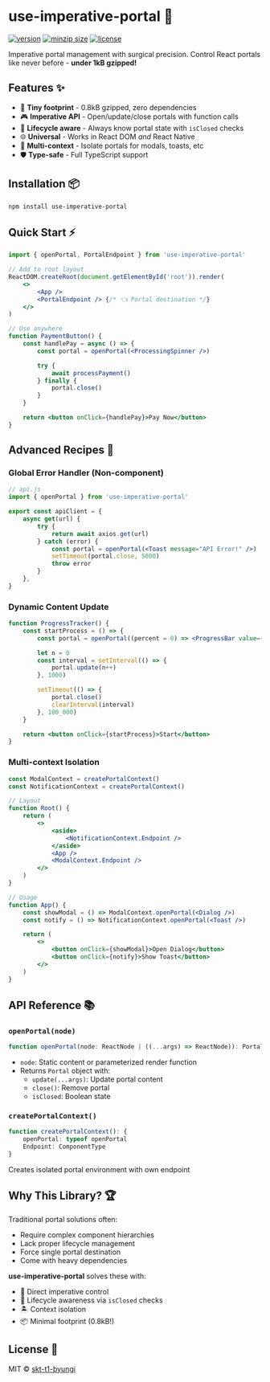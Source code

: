 # use-imperative-portal 🔮

[![version](https://img.shields.io/npm/v/use-imperative-portal.svg?style=flat-square)](https://npmjs.org/use-imperative-portal)
[![minzip size](https://img.shields.io/bundlephobia/minzip/use-imperative-portal?label=size)](https://bundlephobia.com/result?p=use-imperative-portal)
[![license](https://img.shields.io/npm/l/use-imperative-portal?color=%23007a1f&style=flat-square)](https://github.com/skt-t1-byungi/use-imperative-portal/blob/master/LICENSE)

Imperative portal management with surgical precision. Control React portals like never before - **under 1kB gzipped!**

## Features ✨

-   💎 **Tiny footprint** - 0.8kB gzipped, zero dependencies
-   🎮 **Imperative API** - Open/update/close portals with function calls
-   🧠 **Lifecycle aware** - Always know portal state with `isClosed` checks
-   🌐 **Universal** - Works in React DOM _and_ React Native
-   🔀 **Multi-context** - Isolate portals for modals, toasts, etc
-   🛡 **Type-safe** - Full TypeScript support

## Installation 📦

```bash
npm install use-imperative-portal
```

## Quick Start ⚡

```jsx
import { openPortal, PortalEndpoint } from 'use-imperative-portal'

// Add to root layout
ReactDOM.createRoot(document.getElementById('root')).render(
    <>
        <App />
        <PortalEndpoint /> {/* 👈 Portal destination */}
    </>
)

// Use anywhere
function PaymentButton() {
    const handlePay = async () => {
        const portal = openPortal(<ProcessingSpinner />)

        try {
            await processPayment()
        } finally {
            portal.close()
        }
    }

    return <button onClick={handlePay}>Pay Now</button>
}
```

## Advanced Recipes 🧪

### Global Error Handler (Non-component)

```jsx
// api.js
import { openPortal } from 'use-imperative-portal'

export const apiClient = {
    async get(url) {
        try {
            return await axios.get(url)
        } catch (error) {
            const portal = openPortal(<Toast message="API Error!" />)
            setTimeout(portal.close, 5000)
            throw error
        }
    },
}
```

### Dynamic Content Update

```jsx
function ProgressTracker() {
    const startProcess = () => {
        const portal = openPortal((percent = 0) => <ProgressBar value={percent} />)

        let n = 0
        const interval = setInterval(() => {
            portal.update(n++)
        }, 1000)

        setTimeout(() => {
            portal.close()
            clearInterval(interval)
        }, 100_000)
    }

    return <button onClick={startProcess}>Start</button>
}
```

### Multi-context Isolation

```jsx
const ModalContext = createPortalContext()
const NotificationContext = createPortalContext()

// Layout
function Root() {
    return (
        <>
            <aside>
                <NotificationContext.Endpoint />
            </aside>
            <App />
            <ModalContext.Endpoint />
        </>
    )
}

// Usage
function App() {
    const showModal = () => ModalContext.openPortal(<Dialog />)
    const notify = () => NotificationContext.openPortal(<Toast />)

    return (
        <>
            <button onClick={showModal}>Open Dialog</button>
            <button onClick={notify}>Show Toast</button>
        </>
    )
}
```

## API Reference 📚

### `openPortal(node)`

```ts
function openPortal(node: ReactNode | ((...args) => ReactNode)): Portal
```

-   `node`: Static content or parameterized render function
-   Returns `Portal` object with:
    -   `update(...args)`: Update portal content
    -   `close()`: Remove portal
    -   `isClosed`: Boolean state

### `createPortalContext()`

```ts
function createPortalContext(): {
    openPortal: typeof openPortal
    Endpoint: ComponentType
}
```

Creates isolated portal environment with own endpoint

## Why This Library? 🏆

Traditional portal solutions often:

-   Require complex component hierarchies
-   Lack proper lifecycle management
-   Force single portal destination
-   Come with heavy dependencies

**use-imperative-portal** solves these with:

-   🚀 Direct imperative control
-   🧭 Lifecycle awareness via `isClosed` checks
-   🏝️ Context isolation
-   📦 Minimal footprint (0.8kB!)

## License 📄

MIT © [skt-t1-byungi](https://github.com/skt-t1-byungi)
